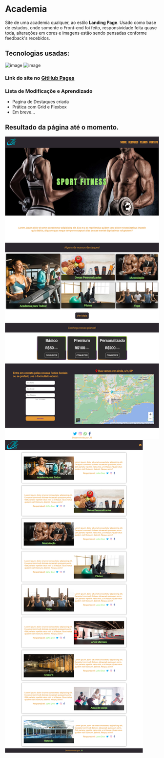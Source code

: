 # Academia
Site de uma academia qualquer, ao estilo **Landing Page**.
Usado como base de estudos, onde somente o Front-end foi feito, responsividade feita quase toda, alterações em cores e imagens estão sendo pensadas conforme feedback's recebidos.  
## Tecnologias usadas:  
![image](https://img.shields.io/badge/HTML5-E34F26?style=for-the-badge&logo=html5&logoColor=white)
![image](https://img.shields.io/badge/CSS3-1572B6?style=for-the-badge&logo=css3&logoColor=white)  
### Link do site no [GitHub Pages](https://jonathangalk.github.io/academia/)  
### Lista de Modificaçõe e Aprendizado  
- Pagina de Destaques criada
- Prática com Grid e Flexbox
- Em breve...
## Resultado da página até o momento.
![alt text](https://github.com/JonathanGalk/imagens/blob/be3c886b9c7ecd0a70a341fb4293494e263b2e9b/resultado.png)  
![alt text](https://github.com/JonathanGalk/imagens/blob/3f57842c0a6953a442def146e6310383e2287da8/resultado2.png)
